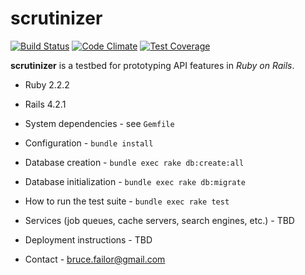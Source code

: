 # scrutinizer

[![Build Status](https://semaphoreci.com/api/v1/projects/a5924e43-1000-4e73-b34d-1306e394bbc7/445153/badge.svg)](https://semaphoreci.com/bhfailor/scrutinizer)    [![Code Climate](https://codeclimate.com/github/bhfailor/scrutinizer/badges/gpa.svg)](https://codeclimate.com/github/bhfailor/scrutinizer)    [![Test Coverage](https://codeclimate.com/github/bhfailor/scrutinizer/badges/coverage.svg)](https://codeclimate.com/github/bhfailor/scrutinizer/coverage)   

**scrutinizer** is a testbed for prototyping API features in *Ruby on Rails*.

* Ruby 2.2.2

* Rails 4.2.1

* System dependencies - see `Gemfile`

* Configuration - `bundle install`

* Database creation - `bundle exec rake db:create:all`

* Database initialization - `bundle exec rake db:migrate`
 
* How to run the test suite - `bundle exec rake test`

* Services (job queues, cache servers, search engines, etc.) - TBD

* Deployment instructions - TBD

* Contact - bruce.failor@gmail.com
